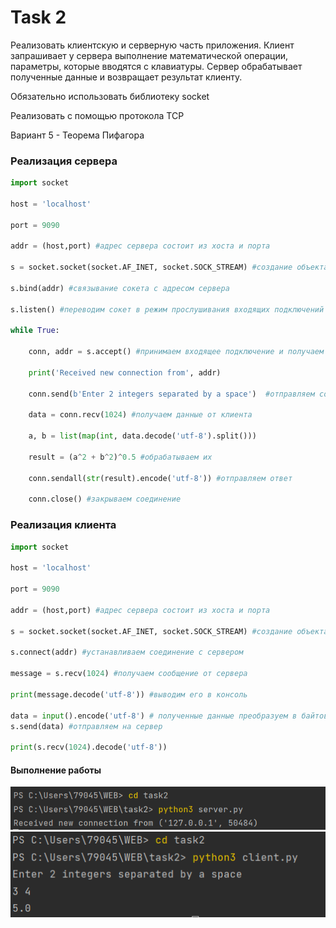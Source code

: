 # Task 2

Реализовать клиентскую и серверную часть приложения. Клиент запрашивает у
сервера выполнение математической операции, параметры, которые вводятся с
клавиатуры. Сервер обрабатывает полученные данные и возвращает результат
клиенту.

Обязательно использовать библиотеку socket

Реализовать с помощью протокола TCP

Вариант 5 - Теорема Пифагора

### Реализация сервера
```python
import socket

host = 'localhost'

port = 9090

addr = (host,port) #адрес сервера состоит из хоста и порта

s = socket.socket(socket.AF_INET, socket.SOCK_STREAM) #создание объекта сокета с использованием протокола IPv4 и TCP

s.bind(addr) #связывание сокета с адресом сервера

s.listen() #переводим сокет в режим прослушивания входящих подключений

while True:

    conn, addr = s.accept() #принимаем входящее подключение и получаем объект соединения и адрес клиента

    print('Received new connection from', addr)

    conn.send(b'Enter 2 integers separated by a space')  #отправляем сообщение клиенту с запросом данных

    data = conn.recv(1024) #получаем данные от клиента
    
    a, b = list(map(int, data.decode('utf-8').split()))
    
    result = (a^2 + b^2)^0.5 #обрабатываем их
    
    conn.sendall(str(result).encode('utf-8')) #отправляем ответ

    conn.close() #закрываем соединение
```

### Реализация клиента

```python
import socket

host = 'localhost'

port = 9090

addr = (host,port) #адрес сервера состоит из хоста и порта

s = socket.socket(socket.AF_INET, socket.SOCK_STREAM) #создание объекта сокета с использованием протокола IPv4 и TCP

s.connect(addr) #устанавливаем соединение с сервером

message = s.recv(1024) #получаем сообщение от сервера

print(message.decode('utf-8')) #выводим его в консоль

data = input().encode('utf-8') # полученные данные преобразуем в байтовую строку
s.send(data) #отправляем на сервер

print(s.recv(1024).decode('utf-8'))
```

#### Выполнение работы

![Пример задания 2](images/task2.png)
![Пример задания 2](images/task22.png)